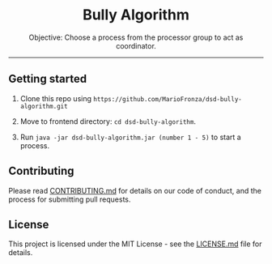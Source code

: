 <h1 align="center">
  Bully Algorithm
  <br>
</h1>

<p align="center">Objective: Choose a process from the processor group to act as coordinator.</p>

<hr />

## Getting started

1. Clone this repo using `https://github.com/MarioFronza/dsd-bully-algorithm.git`

2. Move to frontend directory: `cd dsd-bully-algorithm`.<br />
3. Run `java -jar dsd-bully-algorithm.jar (number 1 - 5)` to start a process.<br />

## Contributing

Please read [CONTRIBUTING.md](CONTRIBUTING.md) for details on our code of conduct, and the process for submitting pull requests.

## License

This project is licensed under the MIT License - see the [LICENSE.md](LICENSE.md) file for details.
